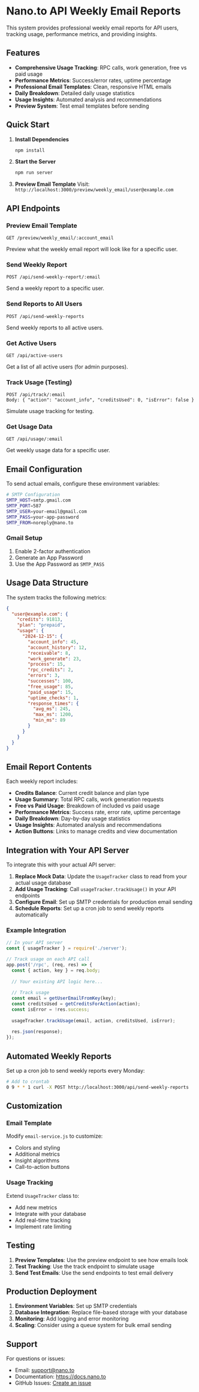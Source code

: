 # Nano.to API Weekly Email Reports

This system provides professional weekly email reports for API users, tracking usage, performance metrics, and providing insights.

## Features

- **Comprehensive Usage Tracking**: RPC calls, work generation, free vs paid usage
- **Performance Metrics**: Success/error rates, uptime percentage
- **Professional Email Templates**: Clean, responsive HTML emails
- **Daily Breakdown**: Detailed daily usage statistics
- **Usage Insights**: Automated analysis and recommendations
- **Preview System**: Test email templates before sending

## Quick Start

1. **Install Dependencies**
   ```bash
   npm install
   ```

2. **Start the Server**
   ```bash
   npm run server
   ```

3. **Preview Email Template**
   Visit: `http://localhost:3000/preview/weekly_email/user@example.com`

## API Endpoints

### Preview Email Template
```
GET /preview/weekly_email/:account_email
```
Preview what the weekly email report will look like for a specific user.

### Send Weekly Report
```
POST /api/send-weekly-report/:email
```
Send a weekly report to a specific user.

### Send Reports to All Users
```
POST /api/send-weekly-reports
```
Send weekly reports to all active users.

### Get Active Users
```
GET /api/active-users
```
Get a list of all active users (for admin purposes).

### Track Usage (Testing)
```
POST /api/track/:email
Body: { "action": "account_info", "creditsUsed": 0, "isError": false }
```
Simulate usage tracking for testing.

### Get Usage Data
```
GET /api/usage/:email
```
Get weekly usage data for a specific user.

## Email Configuration

To send actual emails, configure these environment variables:

```bash
# SMTP Configuration
SMTP_HOST=smtp.gmail.com
SMTP_PORT=587
SMTP_USER=your-email@gmail.com
SMTP_PASS=your-app-password
SMTP_FROM=noreply@nano.to
```

### Gmail Setup
1. Enable 2-factor authentication
2. Generate an App Password
3. Use the App Password as `SMTP_PASS`

## Usage Data Structure

The system tracks the following metrics:

```json
{
  "user@example.com": {
    "credits": 91813,
    "plan": "prepaid",
    "usage": {
      "2024-12-15": {
        "account_info": 45,
        "account_history": 12,
        "receivable": 8,
        "work_generate": 23,
        "process": 15,
        "rpc_credits": 2,
        "errors": 3,
        "successes": 100,
        "free_usage": 85,
        "paid_usage": 15,
        "uptime_checks": 1,
        "response_times": {
          "avg_ms": 245,
          "max_ms": 1200,
          "min_ms": 89
        }
      }
    }
  }
}
```

## Email Report Contents

Each weekly report includes:

- **Credits Balance**: Current credit balance and plan type
- **Usage Summary**: Total RPC calls, work generation requests
- **Free vs Paid Usage**: Breakdown of included vs paid usage
- **Performance Metrics**: Success rate, error rate, uptime percentage
- **Daily Breakdown**: Day-by-day usage statistics
- **Usage Insights**: Automated analysis and recommendations
- **Action Buttons**: Links to manage credits and view documentation

## Integration with Your API Server

To integrate this with your actual API server:

1. **Replace Mock Data**: Update the `UsageTracker` class to read from your actual usage database
2. **Add Usage Tracking**: Call `usageTracker.trackUsage()` in your API endpoints
3. **Configure Email**: Set up SMTP credentials for production email sending
4. **Schedule Reports**: Set up a cron job to send weekly reports automatically

### Example Integration

```javascript
// In your API server
const { usageTracker } = require('./server');

// Track usage on each API call
app.post('/rpc', (req, res) => {
  const { action, key } = req.body;
  
  // Your existing API logic here...
  
  // Track usage
  const email = getUserEmailFromKey(key);
  const creditsUsed = getCreditsForAction(action);
  const isError = !res.success;
  
  usageTracker.trackUsage(email, action, creditsUsed, isError);
  
  res.json(response);
});
```

## Automated Weekly Reports

Set up a cron job to send weekly reports every Monday:

```bash
# Add to crontab
0 9 * * 1 curl -X POST http://localhost:3000/api/send-weekly-reports
```

## Customization

### Email Template
Modify `email-service.js` to customize:
- Colors and styling
- Additional metrics
- Insight algorithms
- Call-to-action buttons

### Usage Tracking
Extend `UsageTracker` class to:
- Add new metrics
- Integrate with your database
- Add real-time tracking
- Implement rate limiting

## Testing

1. **Preview Templates**: Use the preview endpoint to see how emails look
2. **Test Tracking**: Use the track endpoint to simulate usage
3. **Send Test Emails**: Use the send endpoints to test email delivery

## Production Deployment

1. **Environment Variables**: Set up SMTP credentials
2. **Database Integration**: Replace file-based storage with your database
3. **Monitoring**: Add logging and error monitoring
4. **Scaling**: Consider using a queue system for bulk email sending

## Support

For questions or issues:
- Email: support@nano.to
- Documentation: https://docs.nano.to
- GitHub Issues: [Create an issue](https://github.com/nano-to/nano-docs/issues)

